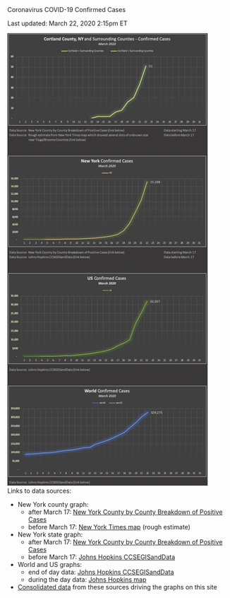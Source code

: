<div id="page_title">Coronavirus COVID-19 Confirmed Cases</div>
<div id="covid19_graph">
    <p class="last_updated">Last updated: March 22, 2020  2:15pm ET</p>
    <picture>
        <source srcset="graphs/2020-03-22_world-us-ny-cortland_confirmed_cases_graphs_narrow.png" media="(max-width: 1500px)" />
        <source srcset="graphs/2020-03-22_world-us-ny-cortland_confirmed_cases_graphs.png">
        <img src="graphs/2020-03-22_world-us-ny-cortland_confirmed_cases_graphs_narrow.png" alt="Graphs for World, US, NY, and Cortland County and surrounding counties" style="width:auto" />
    </picture>
</div>

<div class="data_sources">
Links to data sources:
<ul>
  <li>New York county graph:
    <ul>
      <li>after March 17: <a href="https://coronavirus.health.ny.gov/county-county-breakdown-positive-cases" target="_blank">New York County by County Breakdown of Positive Cases</a></li>
      <li>before March 17: <a href="https://www.nytimes.com/interactive/2020/world/coronavirus-maps.html#us" target="_blank">New York Times map</a> (rough estimate)</li>
    </ul></li> 
  <li>New York state graph:
    <ul>
      <li>after March 17: <a href="https://coronavirus.health.ny.gov/county-county-breakdown-positive-cases" target="_blank">New York County by County Breakdown of Positive Cases</a></li>
      <li>before March 17: <a href="https://github.com/CSSEGISandData/COVID-19/tree/master/csse_covid_19_data/csse_covid_19_daily_reports" target="_blank">Johns Hopkins CCSEGISandData</a></li>
    </ul></li> 
  <li>World and US graphs: 
    <ul>
      <li>end of day data: <a href="https://github.com/CSSEGISandData/COVID-19/tree/master/csse_covid_19_data/csse_covid_19_daily_reports" target="_blank">Johns Hopkins CCSEGISandData</a></li>
      <li>during the day data: <a href="https://gisanddata.maps.arcgis.com/apps/opsdashboard/index.html?fbclid=IwAR10wt9a2d778FvxQ1MOg_qw5aL80ypVBRVkb-ouk233xEQxuXC6c9XHSGY#/bda7594740fd40299423467b48e9ecf6" target="_blank">Johns Hopkins map</a></li>
    </ul></li> 
  <li><a href="https://github.com/elrayle/elrayle.github.io/blob/master/covid19/data" target="_blank">Consolidated data</a> from these sources driving the graphs on this site</li>
</ul>
</div>
